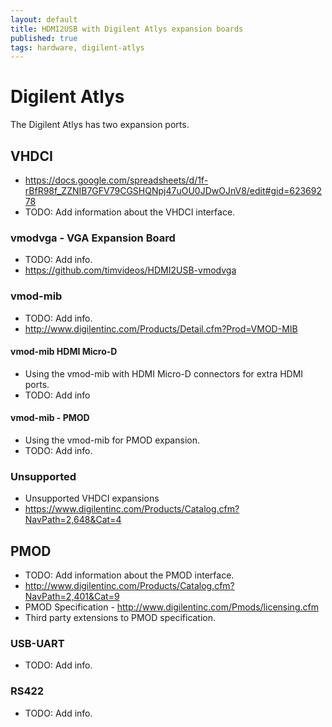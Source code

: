 ```yaml
---
layout: default
title: HDMI2USB with Digilent Atlys expansion boards
published: true
tags: hardware, digilent-atlys
---
```


# Digilent Atlys

The Digilent Atlys has two expansion ports.

## VHDCI

 * https://docs.google.com/spreadsheets/d/1f-rBfR98f_ZZNIB7GFV79CGSHQNpj47uOU0JDwOJnV8/edit#gid=62369278
 * TODO: Add information about the VHDCI interface.

### vmodvga - VGA Expansion Board

 * TODO: Add info.
 * https://github.com/timvideos/HDMI2USB-vmodvga

### vmod-mib

 * TODO: Add info.
 * http://www.digilentinc.com/Products/Detail.cfm?Prod=VMOD-MIB

#### vmod-mib HDMI Micro-D

 * Using the vmod-mib with HDMI Micro-D connectors for extra HDMI ports.
 * TODO: Add info

#### vmod-mib - PMOD

 * Using the vmod-mib for PMOD expansion.
 * TODO: Add info.

### Unsupported 

 * Unsupported VHDCI expansions
 * https://www.digilentinc.com/Products/Catalog.cfm?NavPath=2,648&Cat=4

## PMOD

 * TODO: Add information about the PMOD interface.
 * http://www.digilentinc.com/Products/Catalog.cfm?NavPath=2,401&Cat=9
 * PMOD Specification - http://www.digilentinc.com/Pmods/licensing.cfm
 * Third party extensions to PMOD specification.

### USB-UART

 * TODO: Add info.

### RS422

 * TODO: Add info.


